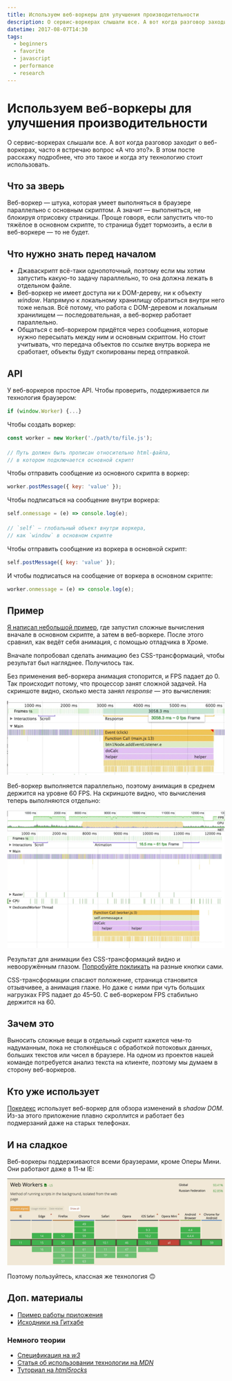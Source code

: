 ```yaml
---
title: Используем веб-воркеры для улучшения производительности
description: О сервис-воркерах слышали все. А вот когда разговор заходит о веб-воркерах, часто я встречаю вопрос «А что это?». В этом посте расскажу подробнее, что это такое и когда эту технологию стоит использовать.
datetime: 2017-08-07T14:30
tags:
  - beginners
  - favorite
  - javascript
  - performance
  - research
---
```


# Используем веб-воркеры для улучшения производительности

О сервис-воркерах слышали все. А вот когда разговор заходит о веб-воркерах, часто я встречаю вопрос «А что это?». В этом посте расскажу подробнее, что это такое и когда эту технологию стоит использовать.

## Что за зверь

Веб-воркер — штука, которая умеет выполняться в браузере параллельно с основным скриптом. А значит — выполняться, не блокируя отрисовку страницы. Проще говоря, если запустить что-то тяжёлое в основном скрипте, то страница будет тормозить, а если в веб-воркере — то не будет.

## Что нужно знать перед началом

- Джаваскрипт всё-таки однопоточный, поэтому если мы хотим запустить какую-то задачу параллельно, то она должна лежать в отдельном файле.
- Веб-воркер не имеет доступа ни к DOM-дереву, ни к объекту _window_. Напрямую к локальному хранилищу обратиться внутри него тоже нельзя. Всё потому, что работа с DOM-деревом и локальным хранилищем — последовательная, а веб-воркер работает параллельно.
- Общаться с веб-воркером придётся через сообщения, которые нужно пересылать между ним и основным скриптом. Но стоит учитывать, что передача объектов по ссылке внутрь воркера не сработает, объекты будут скопированы перед отправкой.

## API

У веб-воркеров простое API. Чтобы проверить, поддерживается ли технология браузером:

```js
if (window.Worker) {...}
```

Чтобы создать воркер:

```js
const worker = new Worker('./path/to/file.js');

// Путь должен быть прописан относительно html-файла,
// в котором подключается основной скрипт
```

Чтобы отправить сообщение из основного скрипта в воркер:

```js
worker.postMessage({ key: 'value' });
```

Чтобы подписаться на сообщение внутри воркера:

```js
self.onmessage = (e) => console.log(e);

// `self` — глобальный объект внутри воркера,
// как `window` в основном скрипте
```

Чтобы отправить сообщение из воркера в основной скрипт:

```js
self.postMessage({ key: 'value' });
```

И чтобы подписаться на сообщение от воркера в основном скрипте:

```js
worker.onmessage = (e) => console.log(e);
```

## Пример

[Я написал небольшой пример](https://github.com/bespoyasov/web-worker-example), где запустил сложные вычисления вначале в основном скрипте, а затем в веб-воркере. После этого сравнил, как ведёт себя анимация, с помощью отладчика в Хроме.

Вначале попробовал сделать анимацию без CSS-трансформаций, чтобы результат был нагляднее. Получилось так.

Без применения веб-воркера анимация стопорится, и FPS падает до 0. Так происходит потому, что процессор занят сложной задачей. На скриншоте видно, сколько места занял _response_ — это вычисления:

![Иллюстрация распределения процессорного времени](./before.webp)

Веб-воркер выполняется параллельно, поэтому анимация в среднем держится на уровне 60 FPS. На скриншоте видно, что вычисления теперь выполняются отдельно:

![Иллюстрация влияния веб-воркера на FPS](./after.webp)

Результат для анимации без CSS-трансформаций видно и невооружённым глазом. [Попробуйте покликать](https://bespoyasov.ru/showcase/web-workers-for-better-performance/) на разные кнопки сами.

CSS-трансформации спасают положение, страница становится отзывчивее, а анимация глаже. Но даже с ними при чуть больших нагрузках FPS падает до 45–50. С веб-воркером FPS стабильно держится на 60.

## Зачем это

Выносить сложные вещи в отдельный скрипт кажется чем-то надуманным, пока не столкнёшься с обработкой потоковых данных, больших текстов или чисел в браузере. На одном из проектов нашей команде потребуется анализ текста на клиенте, поэтому мы думаем в сторону веб-воркеров.

## Кто уже использует

[Покедекс](https://www.pokedex.org) использует веб-воркер для обзора изменений в _shadow DOM_. Из-за этого приложение плавно скроллится и работает без подмерзаний даже на старых телефонах.

## И на сладкое

Веб-воркеры поддерживаются всеми браузерами, кроме Оперы Мини. Они работают даже в 11-м IE:

![Поддержка браузерами](./support.webp)

Поэтому пользуйтесь, классная же технология 🙃

## Доп. материалы

- [Пример работы приложения](https://bespoyasov.ru/showcase/web-workers-for-better-performance/)
- [Исходники на Гитхабе](https://github.com/bespoyasov/web-worker-example)

### Немного теории

- [Спецификация на _w3_](https://www.w3.org/TR/workers/)
- [Статья об использовании технологии на _MDN_](https://developer.mozilla.org/ru/docs/DOM/Using_web_workers)
- [Туториал на _html5rocks_](https://www.html5rocks.com/en/tutorials/workers/basics/)
